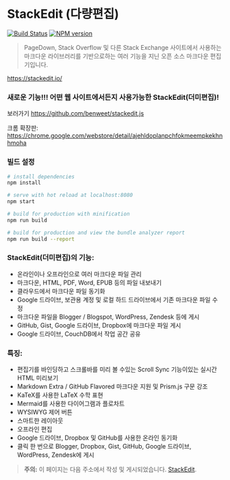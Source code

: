 # StackEdit (다량편집)

[![Build Status](https://img.shields.io/travis/benweet/stackedit.svg?style=flat)](https://travis-ci.org/benweet/stackedit) [![NPM version](https://img.shields.io/npm/v/stackedit.svg?style=flat)](https://www.npmjs.org/package/stackedit)

> PageDown, Stack Overflow 및 다른 Stack Exchange 사이트에서 사용하는 마크다운 라이브러리를 기반으로하는 여러 기능을 지닌 오픈 소스 마크다운 편집기입니다.

https://stackedit.io/

### 새로운 기능!!! 어떤 웹 사이트에서든지 사용가능한 StackEdit(더미편집)!

보러가기 https://github.com/benweet/stackedit.js

크롬 확장판: https://chrome.google.com/webstore/detail/ajehldoplanpchfokmeempkekhnhmoha

### 빌드 설정

``` bash
# install dependencies
npm install

# serve with hot reload at localhost:8080
npm start

# build for production with minification
npm run build

# build for production and view the bundle analyzer report
npm run build --report
```

### StackEdit(더미편집)의 기능:

 - 온라인이나 오프라인으로 여러 마크다운 파일 관리
 - 마크다운, HTML, PDF, Word, EPUB 등의 파일 내보내기
 - 클라우드에서 마크다운 파일 동기화
 - Google 드라이브, 보관용 계정 및 로컬 하드 드라이브에서 기존 마크다운 파일 수정
 - 마크다운 파일을 Blogger / Blogspot, WordPress, Zendesk 등에 게시
 - GitHub, Gist, Google 드라이브, Dropbox에 마크다운 파일 게시
 - Google 드라이브, CouchDB에서 작업 공간 공유

### 특징:

 - 편집기를 바인딩하고 스크롤바를 미리 볼 수있는 Scroll Sync 기능이있는 실시간 HTML 미리보기
 - Markdown Extra / GitHub Flavored 마크다운 지원 및 Prism.js 구문 강조
 - KaTeX를 사용한 LaTeX 수학 표현
 - Mermaid를 사용한 다이어그램과 플로차트
 - WYSIWYG 제어 버튼
 - 스마트한 레이아웃
 - 오프라인 편집
 - Google 드라이브, Dropbox 및 GitHub를 사용한 온라인 동기화
 - 클릭 한 번으로 Blogger, Dropbox, Gist, GitHub, Google 드라이브, WordPress, Zendesk에 게시

> **주의:** 이 페이지는 다음 주소에서 작성 및 게시되었습니다. [StackEdit](https://stackedit.io/ "StackEdit").

